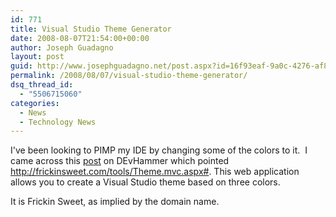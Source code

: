 ```yaml
---
id: 771
title: Visual Studio Theme Generator
date: 2008-08-07T21:54:00+00:00
author: Joseph Guadagno
layout: post
guid: http://www.josephguadagno.net/post.aspx?id=16f93eaf-9a0c-4276-af8d-2d01ee3b9d41
permalink: /2008/08/07/visual-studio-theme-generator/
dsq_thread_id:
  - "5506715060"
categories:
  - News
  - Technology News
---
```

<p>I've been looking to PIMP my IDE by changing some of the colors to it.&nbsp; I  came across this <a href="http://blogs.msdn.com/gduthie/archive/2008/08/07/visual-studio-theme-generator.aspx" target="_blank">post</a>&nbsp;on DEvHammer which pointed <a title="http://frickinsweet.com/tools/Theme.mvc.aspx#" href="http://frickinsweet.com/tools/Theme.mvc.aspx">http://frickinsweet.com/tools/Theme.mvc.aspx#</a>.  This web application allows you to create a Visual Studio theme based on three  colors.</p>
<p>It is Frickin Sweet, as implied by the domain name.</p>